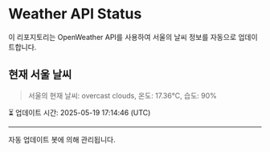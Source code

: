 
# Weather API Status

이 리포지토리는 OpenWeather API를 사용하여 서울의 날씨 정보를 자동으로 업데이트합니다.

## 현재 서울 날씨
> 서울의 현재 날씨: overcast clouds, 온도: 17.36°C, 습도: 90%

⏳ 업데이트 시간: 2025-05-19 17:14:46 (UTC)

---
자동 업데이트 봇에 의해 관리됩니다.
